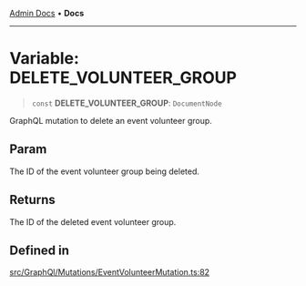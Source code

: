 [Admin Docs](/) • **Docs**

***

# Variable: DELETE\_VOLUNTEER\_GROUP

> `const` **DELETE\_VOLUNTEER\_GROUP**: `DocumentNode`

GraphQL mutation to delete an event volunteer group.

## Param

The ID of the event volunteer group being deleted.

## Returns

The ID of the deleted event volunteer group.

## Defined in

[src/GraphQl/Mutations/EventVolunteerMutation.ts:82](https://github.com/PalisadoesFoundation/talawa-admin/blob/main/src/GraphQl/Mutations/EventVolunteerMutation.ts#L82)
